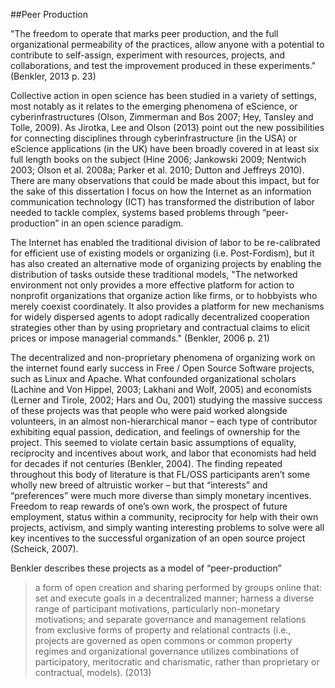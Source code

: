 ##Peer Production

"The freedom to operate that marks peer production, and the full organizational permeability of the practices, allow anyone with a potential to contribute to self-assign, experiment with resources, projects, and collaborations, and test the improvement produced in these experiments." (Benkler, 2013 p. 23)

Collective action in open science has been studied in a variety of settings, most notably as it relates to the emerging phenomena of eScience, or cyberinfrastructures  (Olson, Zimmerman and Bos 2007; Hey, Tansley and Tolle, 2009). As Jirotka, Lee and Olson (2013) point out the new possibilities for connecting disciplines through cyberinfrastructure (in the USA) or eScience applications (in the UK) have been broadly covered in at least six full length books on the subject (Hine 2006; Jankowski 2009; Nentwich 2003; Olson et al. 2008a; Parker et al. 2010; Dutton and Jeffreys 2010). There are many observations that could be made about this impact, but for the sake of this dissertation I  focus on how the Internet as an information communication technology (ICT) has transformed the distribution of labor needed to tackle complex, systems based problems through “peer-production” in an open science paradigm.  

The Internet has enabled the traditional division of labor to be re-calibrated for efficient use of existing models or organizing (i.e. Post-Fordism), but it has also created an alternative mode of organizing projects by enabling the distribution of tasks outside these traditional models, "The networked environment not only provides a more effective platform for action to nonprofit organizations that organize action like firms, or to hobbyists who merely coexist coordinately. It also provides a platform for new mechanisms for widely dispersed agents to adopt radically decentralized cooperation strategies other than by using proprietary and contractual claims to elicit prices or impose managerial commands." (Benkler, 2006 p. 21)

The decentralized and non-proprietary phenomena of organizing work on the internet found early success in  Free / Open Source Software projects, such as Linux and Apache. What confounded organizational scholars (Lachine and Von Hippel, 2003; Lakhani and Wolf, 2005) and economists (Lerner and Tirole, 2002; Hars and Ou, 2001) studying the massive success of these projects was that people who were paid worked alongside volunteers, in an almost non-hierarchical manor – each type of contributor exhibiting equal passion, dedication, and feelings of ownership for the project. This seemed to violate certain basic assumptions of equality, reciprocity and incentives about work, and labor that economists had held for decades if not centuries (Benkler, 2004). The finding repeated throughout this body of literature is that FL/OSS participants aren’t some wholly new breed of altruistic worker – but that “interests” and “preferences” were much more diverse than simply monetary incentives. Freedom to reap rewards of one’s own work, the prospect of future employment, status within a community, reciprocity for help with their own projects, activism, and simply wanting interesting problems to solve were all key incentives to the successful organization of an open source project (Scheick, 2007).

Benkler describes these projects as a model of “peer-production” 

>a form of open creation and sharing performed by groups online that: set and execute goals in a decentralized manner; harness a diverse range of participant motivations, particularly non-monetary motivations; and separate governance and management relations from exclusive forms of property and relational contracts (i.e., projects are governed as open commons or common property regimes and organizational governance utilizes combinations of participatory, meritocratic and charismatic, rather than proprietary or contractual, models). (2013)